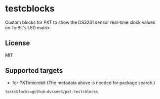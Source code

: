 # testcblocks

Custom blocks for PXT to show the DS3231 sensor real-time clock values on TaiBit's LED matrix.

## License

MIT

## Supported targets

* for PXT/microbit
(The metadata above is needed for package search.)

```package
testcblocks=github:dvsseed/pxt-testcblocks
```
